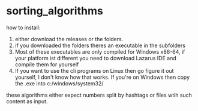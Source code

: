 # sorting_algorithms
how to install:
1. either download the releases or the folders.
2. if you downloaded the folders theres an executable in the subfolders
3. Most of these executables are only compiled for Windows x86-64, if your platform ist different you need to download Lazarus IDE and compile them for yourself
4. If you want to use the cli programs on Linux then go figure it out yourself, I don't know how that works. If  you're on Windows then copy the .exe into c:/windows/system32/

these algorithms either expect numbers split by hashtags or files wtih such content as input.
